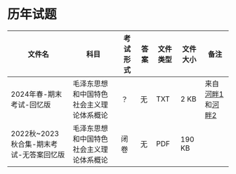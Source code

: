 # 历年试题

文件名|科目|考试形式|答案|文件类型|文件大小|备注
---|---|---|---|---|---|---
2024年春-期末考试-回忆版|毛泽东思想和中国特色社会主义理论体系概论|？|无|TXT|2 KB|来自[河畔1](https://bbs.uestc.edu.cn/forum.php?mod=viewthread&tid=2139274&extra=page%3D1)和[河畔2](https://bbs.uestc.edu.cn/forum.php?mod=viewthread&tid=2139275&extra=page%3D1)
2022秋~2023秋合集-期末考试-无答案回忆版|毛泽东思想和中国特色社会主义理论体系概论|闭卷|无|PDF|190 KB
